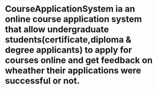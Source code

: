# CourseApplicationSystem ia an online course application system that allow undergraduate students(certificate,diploma & degree applicants) to apply for courses online and get feedback on wheather their applications were successful or not.
